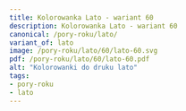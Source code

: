 ```yaml
---
title: Kolorowanka Lato - wariant 60
description: Kolorowanka Lato - wariant 60
canonical: /pory-roku/lato/
variant_of: lato
image: /pory-roku/lato/60/lato-60.svg
pdf: /pory-roku/lato/60/lato-60.pdf
alt: "Kolorowanki do druku lato"
tags:
- pory-roku
- lato
---
```

